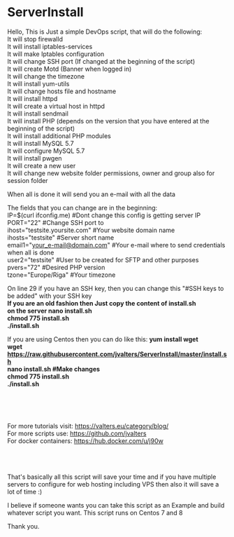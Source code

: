 # ServerInstall<br>
Hello, This is Just a simple DevOps script, that will do the following:<br>
It will stop firewalld<br>
It will install iptables-services<br>
It will make Iptables configuration<br>
It will change SSH port (If changed at the beginning of the script)<br>
It will create Motd (Banner when logged in)<br>
It will change the timezone<br>
It will install yum-utils<br>
It will change hosts file and hostname<br>
It will install httpd<br>
It will create a virtual host in httpd<br>
It will install sendmail<br>
It will install PHP (depends on the version that you have entered at the beginning of the script) <br>
It will install additional PHP modules<br>
It will install MySQL 5.7<br>
It will configure MySQL 5.7<br>
It will install pwgen<br>
It will create a new user<br>
It will change new website folder permissions, owner and group also for session folder<br>

When all is done it will send you an e-mail with all the data

The fields that you can change are in the beginning:
<br>
IP=$(curl ifconfig.me) #Dont change this config is getting server IP<br>
PORT="22" #Change SSH port to<br>
ihost="testsite.yoursite.com" #Your website domain name<br>
ihosts="testsite" #Server short name<br>
email1="your_e-mail@domain.com" #Your e-mail where to send credentials when all is done<br>
user2="testsite" #User to be created for SFTP and other purposes<br>
pvers="72" #Desired PHP version<br>
tzone="Europe/Riga" #Your timezone<br>

On line 29 if you have an SSH key, then you can change this "#SSH keys to be added" with your SSH key
<br>
<b>If you are an old fashion then Just copy the content of install.sh<br>
on the server nano install.sh<br>
chmod 775 install.sh<br>
./install.sh<br></b>

If you are using Centos then you can do like this:
<b>yum install wget<br>
  wget https://raw.githubusercontent.com/jvalters/ServerInstall/master/install.sh<br>
  nano install.sh #Make changes<br> 
  chmod 775 install.sh<br>
  ./install.sh</b>
  
  <br><br><br>
  
For more tutorials visit: https://valters.eu/category/blog/<br>
For more scripts use: https://github.com/jvalters<br>
For docker containers: https://hub.docker.com/u/j90w<br>
  <br><br><br>

That's basically all this script will save your time and if you have multiple servers to configure for web hosting including VPS then also it will save a lot of time :)

I believe if someone wants you can take this script as an Example and build whatever script you want. This script runs on Centos 7 and 8


Thank you.
